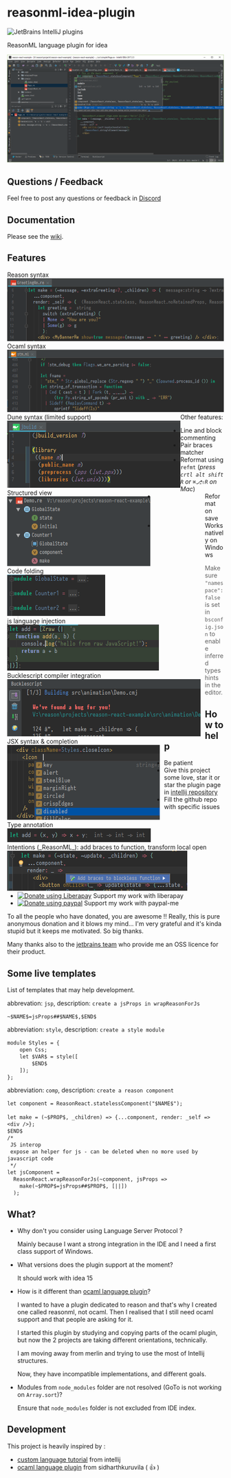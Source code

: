 # reasonml-idea-plugin

![JetBrains IntelliJ plugins](https://img.shields.io/jetbrains/plugin/d/9440-reasonml.svg)

ReasonML language plugin for idea

![screenshot](screenshot.png)

## Questions / Feedback

Feel free to post any questions or feedback in [Discord](https://discord.gg/etjAsHR) 

## Documentation

Please see the [wiki](../../wiki).

## Features

<div style="float:left">
    <div>Reason&nbsp;syntax</div><img src="docs/img/syntax-reason.png"/>
</div>
<div style="float:left">
    <div>Ocaml&nbsp;syntax</div><img src="docs/img/syntax-ocaml.png"/>
</div>
<div style="float:left">
    <div>Dune&nbsp;syntax (limited support)</div><img src="docs/img/syntax-dune.png"/>
</div>
<span style="float:left;margin-right:10px"><div>Structured view</div><img src="docs/img/structure.png"/></span>
<div style="float:left;margin-right:10px"><div>Code folding</div><img src="docs/img/folding.png"/></div>
<div style="float:left;margin-right:10px"><div>js language injection</div><img src="docs/img/lang-inject.png"/></div>
<div style="float:left;margin-right:10px"><div>Bucklescript compiler integration</div><img src="docs/img/bsb.png"/></div>
<div style="float:left;margin-right:10px"><div>JSX syntax & completion</div><img src="docs/img/jsx.png"/></div>
<div style="float:left;margin-right:10px"><div>Type annotation</div><img src="docs/img/type.png"/></div>
<div style="float:left;margin-right:10px"><div>Intentions (_ReasonML_): add braces to function, transform local open</div><img src="docs/img/intention.png"/></div>


Other features:
- Line and block commenting 
- Pair braces matcher
- Reformat using `refmt` (_press `crtl alt shift R` or `⌘⎇⇧R` on Mac_)
- Reformat on save
- Works natively on Windows


> Make sure `"namespace": false` is set in `bsconfig.json` to enable inferred types hints in the editor.

## How to help

- Be patient
- Give this project some love, star it or star the plugin page in [intellij repository](https://plugins.jetbrains.com/plugin/9440-reasonml-language-plugin)
- Fill the github repo with specific issues
- <a href="https://liberapay.com/hgiraud/donate"><img alt="Donate using Liberapay" src="https://liberapay.com/assets/widgets/donate.svg"></a> Support my work with liberapay
- <a href="https://www.paypal.me/rvgiraud"><img alt="Donate using paypal" src="https://img.shields.io/badge/paypal-me-blue.svg"></a> Support my work with paypal-me

To all the people who have donated, you are awesome !! Really, this is pure anonymous donation and it blows my mind... I'm very grateful and it's kinda stupid but it keeps me motivated. So big thanks.

Many thanks also to the [jetbrains team](https://www.jetbrains.com/?from=reasonml-idea-plugin) who provide me an OSS licence for their product.

## Some live templates

List of templates that may help development.

abbrevation: `jsp`, description: `create a jsProps in wrapReasonForJs`
```
~$NAME$=jsProps##$NAME$,$END$
```

abbreviation: `style`, description: `create a style module`
```
module Styles = {
    open Css;
    let $VAR$ = style([
        $END$
    ]);
};
```

abbreviation: `comp`, description: `create a reason component`
```
let component = ReasonReact.statelessComponent("$NAME$");

let make = (~$PROP$, _children) => {...component, render: _self => <div />};
$END$
/*
 JS interop
 expose an helper for js - can be deleted when no more used by javascript code
 */
let jsComponent =
  ReasonReact.wrapReasonForJs(~component, jsProps =>
    make(~$PROP$=jsProps##$PROP$, [||])
  );
```

## What?

- Why don't you consider using Language Server Protocol ?

  Mainly because I want a strong integration in the IDE and I need a first class support of Windows.

- What versions does the plugin support at the moment?

  It should work with idea 15

- How is it different than [ocaml language plugin](https://github.com/sidharthkuruvila/ocaml-ide)?

  I wanted to have a plugin dedicated to reason and that's why I created one called reasonml, not ocaml.
  Then I realised that I still need ocaml support and that people are asking for it.
    
  I started this plugin by studying and copying parts of the ocaml plugin, but now the 2 projects are taking different orientations, technically.
    
  I am moving away from merlin and trying to use the most of Intellij structures.
    
  Now, they have incompatible implementations, and different goals. 

- Modules from `node_modules` folder are not resolved (GoTo is not working on `Array.sort`)?

  Ensure that `node_modules` folder is not excluded from IDE index.

## Development

This project is heavily inspired by :
- [custom language tutorial](http://www.jetbrains.org/intellij/sdk/docs/tutorials/custom_language_support_tutorial.html) from intellij
- [ocaml language plugin](https://github.com/sidharthkuruvila/ocaml-ide) from sidharthkuruvila ( :+1: )

